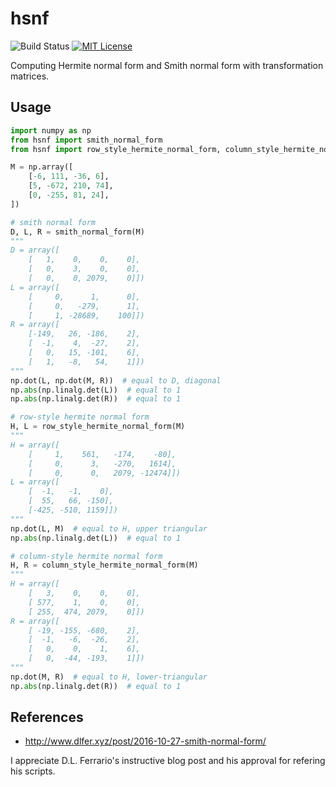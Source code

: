 # hsnf
![Build Status](https://travis-ci.com/lan496/hsnf.svg?branch=master)
[![MIT License](http://img.shields.io/badge/license-MIT-blue.svg?style=flat)](LICENSE)

Computing Hermite normal form and Smith normal form with transformation matrices.

## Usage
```example.py
import numpy as np
from hsnf import smith_normal_form
from hsnf import row_style_hermite_normal_form, column_style_hermite_normal_form

M = np.array([
    [-6, 111, -36, 6],
    [5, -672, 210, 74],
    [0, -255, 81, 24],
])

# smith normal form
D, L, R = smith_normal_form(M)
"""
D = array([
    [   1,    0,    0,    0],
    [   0,    3,    0,    0],
    [   0,    0, 2079,    0]])
L = array([
    [     0,      1,      0],
    [     0,   -279,      1],
    [     1, -28689,    100]])
R = array([
    [-149,   26, -186,    2],
    [  -1,    4,  -27,    2],
    [   0,   15, -101,    6],
    [   1,   -8,   54,    1]])
"""
np.dot(L, np.dot(M, R))  # equal to D, diagonal
np.abs(np.linalg.det(L))  # equal to 1
np.abs(np.linalg.det(R))  # equal to 1

# row-style hermite normal form
H, L = row_style_hermite_normal_form(M)
"""
H = array([
    [     1,    561,   -174,    -80],
    [     0,      3,   -270,   1614],
    [     0,      0,   2079, -12474]])
L = array([
    [  -1,   -1,    0],
    [  55,   66, -150],
    [-425, -510, 1159]])
"""
np.dot(L, M)  # equal to H, upper triangular
np.abs(np.linalg.det(L))  # equal to 1

# column-style hermite normal form
H, R = column_style_hermite_normal_form(M)
"""
H = array([
    [   3,    0,    0,    0],
    [ 577,    1,    0,    0],
    [ 255,  474, 2079,    0]])
R = array([
    [ -19, -155, -680,    2],
    [  -1,   -6,  -26,    2],
    [   0,    0,    1,    6],
    [   0,  -44, -193,    1]])
"""
np.dot(M, R)  # equal to H, lower-triangular
np.abs(np.linalg.det(R))  # equal to 1
```

## References
- http://www.dlfer.xyz/post/2016-10-27-smith-normal-form/

I appreciate D.L. Ferrario's instructive blog post and his approval for refering his scripts.
